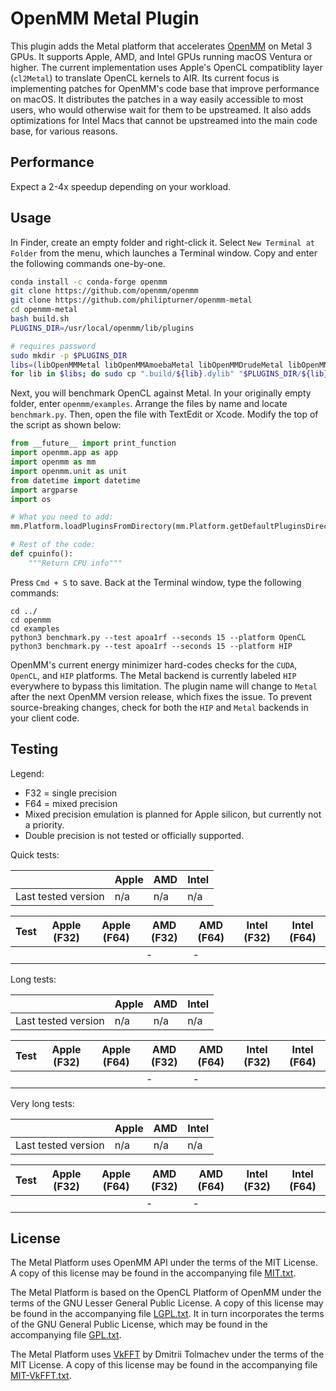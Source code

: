 # OpenMM Metal Plugin

This plugin adds the Metal platform that accelerates [OpenMM](https://openmm.org) on Metal 3 GPUs. It supports Apple, AMD, and Intel GPUs running macOS Ventura or higher. The current implementation uses Apple's OpenCL compatiblity layer (`cl2Metal`) to translate OpenCL kernels to AIR. Its current focus is implementing patches for OpenMM's code base that improve performance on macOS. It distributes the patches in a way easily accessible to most users, who would otherwise wait for them to be upstreamed. It also adds optimizations for Intel Macs that cannot be upstreamed into the main code base, for various reasons.

<!--
> \* The current version supports macOS Monterey. Ventura will only be required after the transition to Metal.

The Metal plugin will eventually transition kernels directly to the Metal API. Doing so enables optimizations like SIMD-group reductions and indirect command buffers, but removes double precision support on AMD GPUs. Before the transition, `double` and/or `mixed` precision will be deactivated. The plugin will eventually use [double-single FP64 emulation](https://andrewthall.org/papers/df64_qf128.pdf) to bring back `mixed`, this time supporting all GPUs.

Another goal is to support machine learning potentials, similar to [openmm-torch](https://github.com/openmm/openmm-torch). This repository should provide a more direct pathway to [MPSGraph](https://developer.apple.com/documentation/metalperformanceshadersgraph), the high-level MLIR compiler harnessed by tensorflow-metal and PyTorch. The plugin should create API (e.g. `MPSGraphForce`) for extracting the `MTLBuffer` backing an OpenMM class. The API should also facilitate construction of `MPSGraphTensor` and `MPSGraphTensorData` instances from the buffer. The ML potential (written in C++) should be made accessible from Swift - the language for using MPSGraph. Swift code will access all other OpenMM APIs through [PythonKit](https://github.com/pvieito/PythonKit).
-->

## Performance

Expect a 2-4x speedup depending on your workload.

## Usage

In Finder, create an empty folder and right-click it. Select `New Terminal at Folder` from the menu, which launches a Terminal window. Copy and enter the following commands one-by-one.

```bash
conda install -c conda-forge openmm
git clone https://github.com/openmm/openmm
git clone https://github.com/philipturner/openmm-metal
cd openmm-metal
bash build.sh
PLUGINS_DIR=/usr/local/openmm/lib/plugins

# requires password
sudo mkdir -p $PLUGINS_DIR
libs=(libOpenMMMetal libOpenMMAmoebaMetal libOpenMMDrudeMetal libOpenMMRPMDMetal)
for lib in $libs; do sudo cp ".build/${lib}.dylib" "$PLUGINS_DIR/${lib}.dylib"; done
```

Next, you will benchmark OpenCL against Metal. In your originally empty folder, enter `openmm/examples`. Arrange the files by name and locate `benchmark.py`. Then, open the file with TextEdit or Xcode. Modify the top of the script as shown below:

```python
from __future__ import print_function
import openmm.app as app
import openmm as mm
import openmm.unit as unit
from datetime import datetime
import argparse
import os

# What you need to add:
mm.Platform.loadPluginsFromDirectory(mm.Platform.getDefaultPluginsDirectory())

# Rest of the code:
def cpuinfo():
    """Return CPU info"""
```

Press `Cmd + S` to save. Back at the Terminal window, type the following commands:

```
cd ../
cd openmm
cd examples
python3 benchmark.py --test apoa1rf --seconds 15 --platform OpenCL
python3 benchmark.py --test apoa1rf --seconds 15 --platform HIP
```

OpenMM's current energy minimizer hard-codes checks for the `CUDA`, `OpenCL`, and `HIP` platforms. The Metal backend is currently labeled `HIP` everywhere to bypass this limitation. The plugin name will change to `Metal` after the next OpenMM version release, which fixes the issue. To prevent source-breaking changes, check for both the `HIP` and `Metal` backends in your client code.

## Testing

Legend:
- F32 = single precision
- F64 = mixed precision
- Mixed precision emulation is planned for Apple silicon, but currently not a priority.
- Double precision is not tested or officially supported.

Quick tests:

|                     | Apple | AMD | Intel |
| ------------------- | ----- | --- | ----- |
| Last tested version | n/a   | n/a | n/a   |

| Test                           | Apple (F32) | Apple (F64) | AMD (F32) | AMD (F64) | Intel (F32) | Intel (F64) |
| ------------------------------ | ----------- | ----------- | --------- | --------- | ----------- | ----------- |
|                                |             |             | -         | -         |             |             |

Long tests:

|                     | Apple | AMD | Intel |
| ------------------- | ----- | --- | ----- |
| Last tested version | n/a   | n/a | n/a   |

| Test                           | Apple (F32) | Apple (F64) | AMD (F32) | AMD (F64) | Intel (F32) | Intel (F64) |
| ------------------------------ | ----------- | ----------- | --------- | --------- | ----------- | ----------- |
|                                |             |             | -         | -         |             |             |

Very long tests:

|                     | Apple | AMD | Intel |
| ------------------- | ----- | --- | ----- |
| Last tested version | n/a   | n/a | n/a   |


| Test                           | Apple (F32) | Apple (F64) | AMD (F32) | AMD (F64) | Intel (F32) | Intel (F64) |
| ------------------------------ | ----------- | ----------- | --------- | --------- | ----------- | ----------- |
|                                |             |             | -         | -         |             |             |

## License

The Metal Platform uses OpenMM API under the terms of the MIT License.  A copy of this license may
be found in the accompanying file [MIT.txt](licenses/MIT.txt).

The Metal Platform is based on the OpenCL Platform of OpenMM under the terms of the GNU Lesser General
Public License.  A copy of this license may be found in the accompanying file
[LGPL.txt](licenses/LGPL.txt).  It in turn incorporates the terms of the GNU General Public
License, which may be found in the accompanying file [GPL.txt](licenses/GPL.txt).

The Metal Platform uses [VkFFT](https://github.com/DTolm/VkFFT) by Dmitrii Tolmachev under the terms
of the MIT License.  A copy of this license may be found in the accompanying file
[MIT-VkFFT.txt](licenses/MIT-VkFFT.txt).
